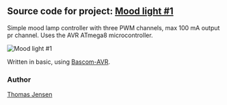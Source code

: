 ## Source code for project: [Mood light #1](https://www.uctrl.net/p/12)

Simple mood lamp controller with three PWM channels, max 100 mA output pr channel. Uses the AVR ATmega8 microcontroller.

![Mood light #1](https://files.uctrl.net/github/modules/12.jpeg)

Written in basic, using [Bascom-AVR](http://www.mcselec.com/).

### Author
[Thomas Jensen](https://www.uctrl.net/@hebron)
